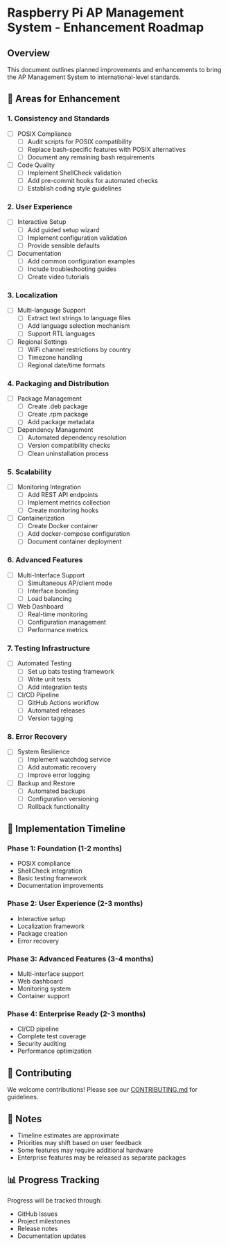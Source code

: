 # Raspberry Pi AP Management System - Enhancement Roadmap

## Overview
This document outlines planned improvements and enhancements to bring the AP Management System to international-level standards.

## 🎯 Areas for Enhancement

### 1. Consistency and Standards
- [ ] POSIX Compliance
  - [ ] Audit scripts for POSIX compatibility
  - [ ] Replace bash-specific features with POSIX alternatives
  - [ ] Document any remaining bash requirements

- [ ] Code Quality
  - [ ] Implement ShellCheck validation
  - [ ] Add pre-commit hooks for automated checks
  - [ ] Establish coding style guidelines

### 2. User Experience
- [ ] Interactive Setup
  - [ ] Add guided setup wizard
  - [ ] Implement configuration validation
  - [ ] Provide sensible defaults

- [ ] Documentation
  - [ ] Add common configuration examples
  - [ ] Include troubleshooting guides
  - [ ] Create video tutorials

### 3. Localization
- [ ] Multi-language Support
  - [ ] Extract text strings to language files
  - [ ] Add language selection mechanism
  - [ ] Support RTL languages

- [ ] Regional Settings
  - [ ] WiFi channel restrictions by country
  - [ ] Timezone handling
  - [ ] Regional date/time formats

### 4. Packaging and Distribution
- [ ] Package Management
  - [ ] Create .deb package
  - [ ] Create .rpm package
  - [ ] Add package metadata

- [ ] Dependency Management
  - [ ] Automated dependency resolution
  - [ ] Version compatibility checks
  - [ ] Clean uninstallation process

### 5. Scalability
- [ ] Monitoring Integration
  - [ ] Add REST API endpoints
  - [ ] Implement metrics collection
  - [ ] Create monitoring hooks

- [ ] Containerization
  - [ ] Create Docker container
  - [ ] Add docker-compose configuration
  - [ ] Document container deployment

### 6. Advanced Features
- [ ] Multi-Interface Support
  - [ ] Simultaneous AP/client mode
  - [ ] Interface bonding
  - [ ] Load balancing

- [ ] Web Dashboard
  - [ ] Real-time monitoring
  - [ ] Configuration management
  - [ ] Performance metrics

### 7. Testing Infrastructure
- [ ] Automated Testing
  - [ ] Set up bats testing framework
  - [ ] Write unit tests
  - [ ] Add integration tests

- [ ] CI/CD Pipeline
  - [ ] GitHub Actions workflow
  - [ ] Automated releases
  - [ ] Version tagging

### 8. Error Recovery
- [ ] System Resilience
  - [ ] Implement watchdog service
  - [ ] Add automatic recovery
  - [ ] Improve error logging

- [ ] Backup and Restore
  - [ ] Automated backups
  - [ ] Configuration versioning
  - [ ] Rollback functionality

## 📅 Implementation Timeline

### Phase 1: Foundation (1-2 months)
- POSIX compliance
- ShellCheck integration
- Basic testing framework
- Documentation improvements

### Phase 2: User Experience (2-3 months)
- Interactive setup
- Localization framework
- Package creation
- Error recovery

### Phase 3: Advanced Features (3-4 months)
- Multi-interface support
- Web dashboard
- Monitoring system
- Container support

### Phase 4: Enterprise Ready (2-3 months)
- CI/CD pipeline
- Complete test coverage
- Security auditing
- Performance optimization

## 🤝 Contributing
We welcome contributions! Please see our [CONTRIBUTING.md](CONTRIBUTING.md) for guidelines.

## 📝 Notes
- Timeline estimates are approximate
- Priorities may shift based on user feedback
- Some features may require additional hardware
- Enterprise features may be released as separate packages

## 📊 Progress Tracking
Progress will be tracked through:
- GitHub Issues
- Project milestones
- Release notes
- Documentation updates 